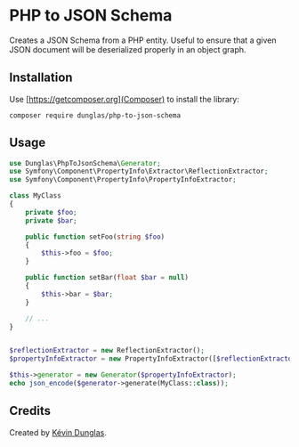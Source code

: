 # PHP to JSON Schema

Creates a JSON Schema from a PHP entity. Useful to ensure that a given JSON document will
be deserialized properly in an object graph.

## Installation

Use [https://getcomposer.org](Composer) to install the library:

```
composer require dunglas/php-to-json-schema
```

## Usage

```php
use Dunglas\PhpToJsonSchema\Generator;
use Symfony\Component\PropertyInfo\Extractor\ReflectionExtractor;
use Symfony\Component\PropertyInfo\PropertyInfoExtractor;

class MyClass
{
    private $foo;
    private $bar;

    public function setFoo(string $foo)
    {
        $this->foo = $foo;
    }

    public function setBar(float $bar = null)
    {
        $this->bar = $bar;
    }

    // ...
}


$reflectionExtractor = new ReflectionExtractor();
$propertyInfoExtractor = new PropertyInfoExtractor([$reflectionExtractor], [$reflectionExtractor], [], [$reflectionExtractor]);

$this->generator = new Generator($propertyInfoExtractor);
echo json_encode($generator->generate(MyClass::class));
```

## Credits

Created by [Kévin Dunglas](https://dunglas.fr).
